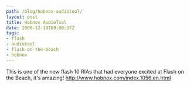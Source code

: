 ```yaml
---
path: /blog/hobnox-audiotool/
layout: post
title: Hobnox AudioTool
date: 2008-12-19T09:00:37Z
tags:
- flash
- audiotool
- flash-on-the-beach
- hobnox
---
```


<p>This is one of the new flash 10 RIAs that had everyone excited at Flash on the Beach, it's amazing! <a href="http://www.hobnox.com/index.1056.en.html">http://www.hobnox.com/index.1056.en.html</a></p>
